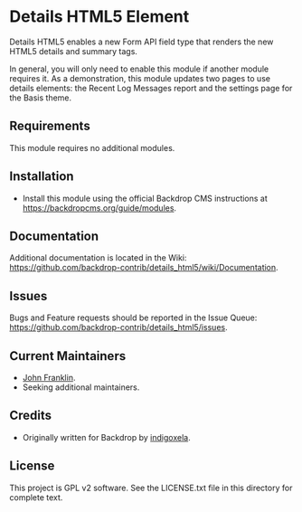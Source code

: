 Details HTML5 Element
=====================

Details HTML5 enables a new Form API field type that renders the new HTML5
details and summary tags.

In general, you will only need to enable this module if another module requires
it.  As a demonstration, this module updates two pages to use details elements:
the Recent Log Messages report and the settings page for the Basis theme.

Requirements
------------

This module requires no additional modules.

Installation
------------

- Install this module using the official Backdrop CMS instructions at
  https://backdropcms.org/guide/modules.

Documentation
-------------

Additional documentation is located in the Wiki:
https://github.com/backdrop-contrib/details_html5/wiki/Documentation.

Issues
------

Bugs and Feature requests should be reported in the Issue Queue:
https://github.com/backdrop-contrib/details_html5/issues.

Current Maintainers
-------------------

- [John Franklin](https://github.com/jlfranklin).
- Seeking additional maintainers.

Credits
-------

- Originally written for Backdrop by [indigoxela](https://github.com/indigoxela).

License
-------

This project is GPL v2 software.
See the LICENSE.txt file in this directory for complete text.

